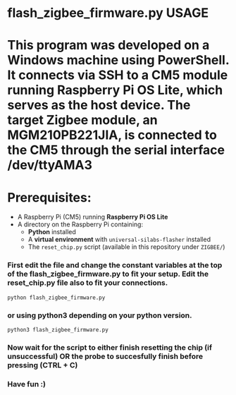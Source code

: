 # flash_zigbee_firmware.py USAGE

# This program was developed on a Windows machine using PowerShell. It connects via SSH to a CM5 module running Raspberry Pi OS Lite, which serves as the host device. The target Zigbee module, an MGM210PB221JIA, is connected to the CM5 through the serial interface /dev/ttyAMA3

# Prerequisites:
- A Raspberry Pi (CM5) running **Raspberry Pi OS Lite**
- A directory on the Raspberry Pi containing:
  - **Python** installed
  - A **virtual environment** with `universal-silabs-flasher` installed
  - The `reset_chip.py` script (available in this repository under `ZIGBEE/`)

### First edit the file and change the constant variables at the top of the **flash_zigbee_firmware.py** to fit your setup. Edit the reset_chip.py file also to fit your connections.

``python flash_zigbee_firmware.py``

### or using python3 depending on your python version.

``python3 flash_zigbee_firmware.py``

### Now wait for the script to either finish resetting the chip (if unsuccessful) OR the probe to succesfully finish before pressing (CTRL + C)

### Have fun :)

